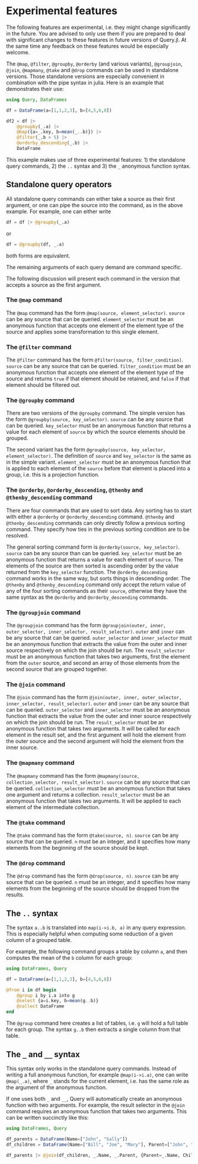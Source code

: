 # Experimental features

The following features are experimental, i.e. they might change significantly
in the future. You are advised to only use them if you are prepared to
deal with significant changes to these features in future versions of
Query.jl. At the same time any feedback on these features would be
especially welcome.

The `@map`, `@filter`, `@groupby`, `@orderby` (and various variants),
`@groupjoin`, `@join`, `@mapmany`, `@take` and `@drop` commands can be used in standalone
versions. Those standalone versions are especially convenient in
combination with the pipe syntax in julia. Here is an example that
demonstrates their use:

```julia
using Query, DataFrames

df = DataFrame(a=[1,1,2,3], b=[4,5,6,8])

df2 = df |>
    @groupby(_.a) |>
    @map({a=_.key, b=mean(_..b)}) |>
    @filter(_.b > 5) |>
    @orderby_descending(_.b) |>
    DataFrame
```

This example makes use of three experimental features: 1) the standalone
query commands, 2) the `..` syntax and 3) the `_` anonymous function syntax.

## Standalone query operators

All standalone query commands can either take a source as their first
argument, or one can pipe the source into the command, as in the above
example. For example, one can either write

```julia
df = df |> @groupby(_.a)
```
or
```julia
df = @groupby(df, _.a)
```
both forms are equivalent.

The remaining arguments of each query demand are command specific.

The following discussion will present each command in the version that
accepts a source as the first argument.

### The `@map` command

The `@map` command has the form `@map(source, element_selector)`.
`source` can be any source that can be queried. `element_selector` must
be an anonymous function that accepts one element of the element type of
the source and applies some transformation to this single element.

### The `@filter` command

The `@filter` command has the form `@filter(source, filter_condition)`.
`source` can be any source that can be queried. `filter_condition` must
be an anonymous function that accepts one element of the element type of
the source and returns `true` if that element should be retained, and
`false` if that element should be filtered out.

### The `@groupby` command

There are two versions of the `@groupby` command. The simple version has
the form `@groupby(source, key_selector)`. `source` can be any source
that can be queried. `key_selector` must be an anonymous function that
returns a value for each element of `source` by which the source elements
should be grouped.

The second variant has the form `@groupby(source, key_selector, element_selector)`.
The definition of `source` and `key_selector` is the same as in the simple
variant. `element_selector` must be an anonymous function that is applied
to each element of the `source` before that element is placed into a group,
i.e. this is a projection function.

### The `@orderby`, `@orderby_descending`, `@thenby` and `@thenby_descending` command

There are four commands that are used to sort data. Any sorting has to
start with either a `@orderby` or `@orderby_descending` command. `@thenby`
and `@thenby_descending` commands can only directly follow a previous sorting
command. They specify how ties in the previous sorting condition are to be
resolved.

The general sorting command form is `@orderby(source, key_selector)`.
`source` can be any source than can be queried. `key_selector` must be an
anonymous function that returns a value for each element of `source`. The
elements of the source are then sorted is ascending order by the value
returned from the `key_selector` function. The `@orderby_descending`
command works in the same way, but sorts things in descending order. The
`@thenby` and `@thenby_descending` command only accept the return value
of any of the four sorting commands as their `source`, otherwise they have
the same syntax as the `@orderby` and `@orderby_descending` commands.

### The `@groupjoin` command

The `@groupjoin` command has the form `@groupjoin(outer, inner, outer_selector, inner_selector, result_selector)`.
`outer` and `inner` can be any source that can be queried. `outer_selector`
and `inner_selector` must be an anonymous function that extracts the value
from the outer and inner source respectively on which the join should
be run. The `result_selector` must be an anonymous function that takes two
arguments, first the element from the `outer` source, and second an array
of those elements from the second source that are grouped together.

### The `@join` command

The `@join` command has the form `@join(outer, inner, outer_selector, inner_selector, result_selector)`.
`outer` and `inner` can be any source that can be queried. `outer_selector`
and `inner_selector` must be an anonymous function that extracts the value
from the outer and inner source respectively on which the join should
be run. The `result_selector` must be an anonymous function that takes two
arguments. It will be called for each element in the result set, and the
first argument will hold the element from the outer source and the second
argument will hold the element from the inner source.

### The `@mapmany` command

The `@mapmany` command has the form `@mapmany(source, collection_selector, result_selector)`.
`source` can be any source that can be queried. `collection_selector` must
be an anonymous function that takes one argument and returns a collection.
`result_selector` must be an anonymous function that takes two arguments.
It will be applied to each element of the intermediate collection.

### The `@take` command

The `@take` command has the form `@take(source, n)`. `source` can be any source that can be queried. `n` must be an integer, and it specifies how many elements from the beginning of the source should be kept.

### The `@drop` command

The `@drop` command has the form `@drop(source, n)`. `source` can be any source that can be queried. `n` must be an integer, and it specifies how many elements from the beginning of the source should be dropped from the results.

## The `..` syntax

The syntax `a..b` is translated into `map(i->i.b, a)` in any query
expression. This is especially helpful when computing some reduction of
a given column of a grouped table.

For example, the following command groups a table by column `a`, and then
computes the mean of the `b` column for each group:

```julia
using DataFrames, Query

df = DataFrame(a=[1,1,2,3], b=[4,5,6,8])

@from i in df begin
    @group i by i.a into g
    @select {a=i.key, b=mean(g..b)}
    @collect DataFrame
end
```

The `@group` command here creates a list of tables, i.e. `g` will hold
a full table for each group. The syntax `g..b` then extracts a single
column from that table.

## The `_` and `__` syntax

This syntax only works in the standalone query commands. Instead of writing
a full anonymous function, for example `@map(i->i.a)`, one can write
`@map(_.a)`, where `_` stands for the current element, i.e. has the
same role as the argument of the anonymous function.

If one uses both `_` and `__`, Query will automatically create an anonymous
function with two arguments. For example, the result selector in the
`@join` command requires an anonymous function that takes two arguments.
This can be written succinctly like this:

```julia
using DataFrames, Query

df_parents = DataFrame(Name=["John", "Sally"])
df_children = DataFrame(Name=["Bill", "Joe", "Mary"], Parent=["John", "John", "Sally"])

df_parents |> @join(df_children, _.Name, _.Parent, {Parent=_.Name, Child=__.Name}) |> DataFrame
```

